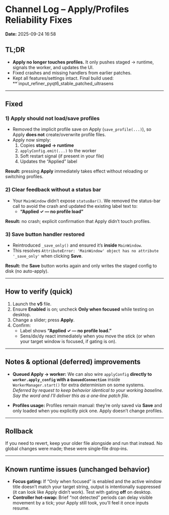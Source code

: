 # Channel Log – Apply/Profiles Reliability Fixes
**Date:** 2025-09-24 16:58 

## TL;DR
- **Apply no longer touches profiles.** It only pushes staged → runtime, signals the worker, and updates the UI.
- Fixed crashes and missing handlers from earlier patches.
- Kept all features/settings intact. Final build used: **`input_refiner_pyqt6_stable_patched_ultrasens
---

## Fixed 

### 1) Apply should not load/save profiles
- Removed the implicit profile save on Apply (`save_profile(...)`), so Apply **does not** create/overwrite profile files.
- Apply now simply:
  1. Copies **staged → runtime**
  2. `applyConfig.emit(...)` to the worker
  3. Soft restart signal (if present in your file)
  4. Updates the “Applied” label

**Result:** pressing **Apply** immediately takes effect without reloading or switching profiles.

### 2) Clear feedback without a status bar
- Your `MainWindow` didn’t expose `statusBar()`. We removed the status-bar call to avoid the crash and updated the existing label text to:
  - **“Applied ✓ — no profile load”**

**Result:** no crash; explicit confirmation that Apply didn’t touch profiles.

### 3) Save button handler restored
- Reintroduced `_save_only()` and ensured it’s **inside** `MainWindow`.
- This resolves `AttributeError: 'MainWindow' object has no attribute '_save_only'` when clicking **Save**.

**Result:** the **Save** button works again and only writes the staged config to disk (no auto-apply).

---

## How to verify (quick)
1. Launch the **v5** file.
2. Ensure **Enabled** is on; uncheck **Only when focused** while testing on desktop.
3. Change a slider; press **Apply**.
4. Confirm:
   - Label shows **“Applied ✓ — no profile load.”**
   - Sens/dx/dy react immediately when you move the stick (or when your target window is focused, if gating is on).

---

## Notes & optional (deferred) improvements
- **Queued Apply → worker:** We can also wire `applyConfig` **directly to `worker.apply_config` with a `QueuedConnection`** inside `WorkerManager.start()` for extra determinism on some systems.  
  *Deferred by request to keep behavior identical to your working baseline. Say the word and I’ll deliver this as a one‑line patch file.*

- **Profiles usage:** Profiles remain manual: they’re only saved via **Save** and only loaded when you explicitly pick one. Apply doesn’t change profiles.

---

## Rollback
If you need to revert, keep your older file alongside and run that instead. No global changes were made; these were single‑file drop‑ins.

---

## Known runtime issues (unchanged behavior)
- **Focus gating:** If “Only when focused” is enabled and the active window title doesn’t match your target string, output is intentionally suppressed (it can look like Apply didn’t work). Test with gating **off** on desktop.
- **Controller hot‑swap:** Brief “not detected” periods can delay visible movement by a tick; your Apply still took, you’ll feel it once inputs resume.

